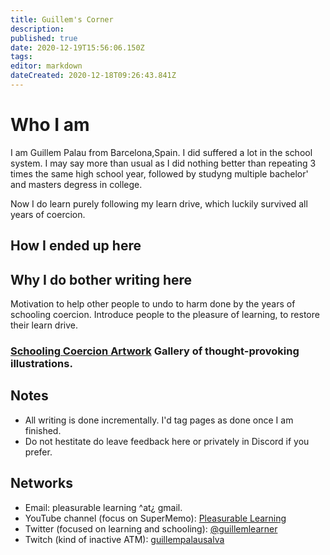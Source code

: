 ```yaml
---
title: Guillem's Corner
description: 
published: true
date: 2020-12-19T15:56:06.150Z
tags: 
editor: markdown
dateCreated: 2020-12-18T09:26:43.841Z
---
```


# Who I am
I am Guillem Palau from Barcelona,Spain. I did suffered a lot in the school system. I may say more than usual as I did nothing better than repeating 3 times the same high school year, followed by studyng multiple bachelor' and masters degress in college.

Now I do learn purely following my learn drive, which luckily survived all years of coercion.

## How I ended up here



## Why I do bother writing here
 Motivation to help other people to undo to harm done by the years of schooling coercion. Introduce people to the pleasure of learning, to restore their learn drive.



### [Schooling Coercion Artwork](https://www.supermemo.wiki/en/blogs/guillem/schooling-coercion-artwork) Gallery of thought-provoking illustrations.

## Notes
- All writing is done incrementally. I'd tag pages as done once I am finished.
- Do not hestitate do leave feedback here or privately in Discord if you prefer.

## Networks
- Email: pleasurable learning ^at¿ gmail.
- YouTube channel (focus on SuperMemo): [Pleasurable Learning](https://www.youtube.com/channel/UCus-Fyf-I-Le1vS4tfZ_GlA)
- Twitter (focused on learning and schooling): [@guillemlearner](https://twitter.com/guillemlearner)
- Twitch (kind of inactive ATM): [guillempalausalva](https://www.twitch.tv/guillempalausalva)